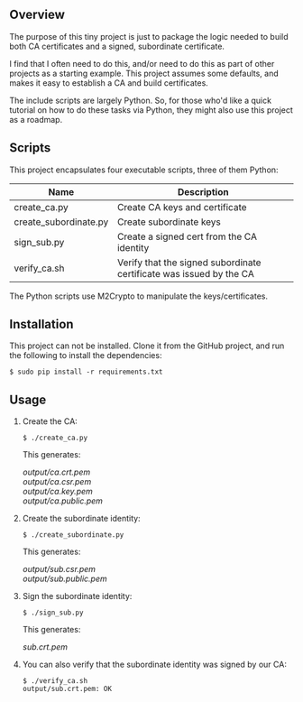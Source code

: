 Overview
--------

The purpose of this tiny project is just to package the logic needed to build 
both CA certificates and a signed, subordinate certificate.

I find that I often need to do this, and/or need to do this as part of other 
projects as a starting example. This project assumes some defaults, and makes 
it easy to establish a CA and build certificates.

The include scripts are largely Python. So, for those who'd like a quick 
tutorial on how to do these tasks via Python, they might also use this project
as a roadmap.


Scripts
-------

This project encapsulates four executable scripts, three of them Python:

| Name                  | Description                                                         |
| --------------------- | ------------------------------------------------------------------- |
| create_ca.py          | Create CA keys and certificate                                      |
| create_subordinate.py | Create subordinate keys                                             |
| sign_sub.py           | Create a signed cert from the CA identity                           |
| verify_ca.sh          | Verify that the signed subordinate certificate was issued by the CA |

The Python scripts use M2Crypto to manipulate the keys/certificates.


Installation
------------

This project can not be installed. Clone it from the GitHub project, and run 
the following to install the dependencies:

```
$ sudo pip install -r requirements.txt
```


Usage
-----

1. Create the CA:

   ```
   $ ./create_ca.py
   ```

   This generates:

   *output/ca.crt.pem*<br />
   *output/ca.csr.pem*<br />
   *output/ca.key.pem*<br />
   *output/ca.public.pem*<br />

2. Create the subordinate identity:

   ```
   $ ./create_subordinate.py
   ```

   This generates:

   *output/sub.csr.pem*<br />
   *output/sub.public.pem*<br />

3. Sign the subordinate identity:

   ```
   $ ./sign_sub.py
   ```

   This generates:

   *sub.crt.pem*<br />

4. You can also verify that the subordinate identity was signed by our CA:

   ```
   $ ./verify_ca.sh 
   output/sub.crt.pem: OK
   ```
